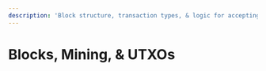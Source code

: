 ```yaml
---
description: 'Block structure, transaction types, & logic for accepting transactions'
---
```


# Blocks, Mining, & UTXOs

  

